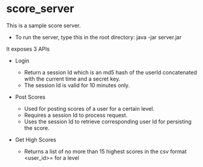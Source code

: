 # score_server

This is a sample score server. 

- To run the server, type this in the root directory: java -jar server.jar

It exposes 3 APIs
- Login
	- Return a session Id which is an md5 hash of the userId concatenated with the current time and a secret key.
	- The session Id is valid for 10 minutes only.

- Post Scores
	- Used for posting scores of a user for a certain level.
	- Requires a session Id to process request.
	- Uses the session Id to retrieve corresponding user Id for persisting the score.

- Get High Scores
	- Returns a list of no more than 15 highest scores in the csv format <user_id>=<score> for a level
